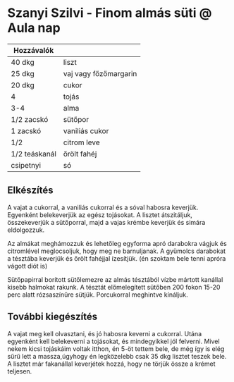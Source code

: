 # Szanyi Szilvi - Finom almás süti @ Aula nap

| Hozzávalók    |                       |
|---------------|-----------------------|
| 40 dkg        | liszt                 |
| 25 dkg        | vaj vagy főzőmargarin |
| 20 dkg        | cukor                 |
| 4             | tojás                 |
| 3-4           | alma                  |
| 1/2 zacskó    | sütőpor               |
| 1 zacskó      | vaniliás cukor        |
| 1/2           | citrom leve           |
| 1/2 teáskanál | őrölt fahéj           |
| csipetnyi     | só                    |

## Elkészítés
A vajat a cukorral, a vaniliás cukorral és a sóval habosra keverjük.
Egyenként belekeverjük az egész tojásokat. A lisztet átszitáljuk,
összekeverjük a sütőporral, majd a vajas krémbe keverjük és simára eldolgozzuk.

Az almákat meghámozzuk és lehetőleg egyforma apró darabokra vágjuk és
citromlével meglocsoljuk, hogy meg ne barnuljanak. A gyümolcs darabokat a
tésztába keverjük és őrölt fahéjjal ízesítjük. (én szoktam bele tenni apróra vágott diót is)

Sütőpapirral borított sütőlemezre az almás tésztából vízbe mártott
kanállal kisebb halmokat rakunk. A tésztát előmelegített sütőben 200 fokon 15-20 perc
alatt rózsaszínűre sütjük. Porcukorral meghintve kínáljuk.

## További kiegészítés
A vajat meg kell olvasztani, és jó habosra keverni a cukorral.
Utána egyenként kell belekeverni a tojásokat, és mindegyikkel jól felverni.
Mivel nekem kicsi tojáskáim voltak itthon, én 5-öt tettem bele, de még így is elég sűrű
lett a massza,úgyhogy én legközelebb csak 35 dkg lisztet teszek bele.
A lisztet már fakanállal keverjétek hozzá, hogy ne törjük össze a krémet teljesen.
